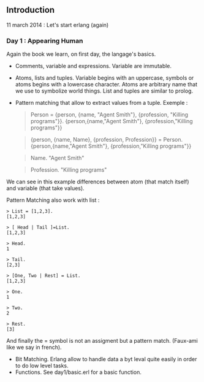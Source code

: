 ## Introduction

11 march 2014 : Let's start erlang (again)

### Day 1 : Appearing Human

Again the book we learn, on first day, the langage's basics.

* Comments, variable and expressions. Variable are immutable.
* Atoms, lists and tuples. Variable begins with an uppercase, symbols or atoms begins with a lowercase character. Atoms are arbitrary name that we use to symbolize world things. List and tuples are similar to prolog.
* Pattern matching that allow to extract values from a tuple. Exemple :


    > Person = {person, {name, "Agent Smith"}, {profession, "Killing programs"}}.
    {person,{name,"Agent Smith"},
        {profession,"Killing programs"}}

    > {person, {name, Name}, {profession, Profession}} = Person.
    {person,{name,"Agent Smith"},
        {profession,"Killing programs"}}

    > Name.
    "Agent Smith"

    > Profession.
    "Killing programs"

We can see in this example differences between atom (that match itself) and variable (that take values).

Pattern Matching also work with list :

    > List = [1,2,3].
    [1,2,3]

    > [ Head | Tail ]=List.
    [1,2,3]

    > Head.
    1

    > Tail.
    [2,3]

    > [One, Two | Rest] = List.
    [1,2,3]

    > One.
    1

    > Two.
    2

    > Rest.
    [3]

And finally the = symbol is not an assigment but a pattern match. (Faux-ami like we say in french).

* Bit Matching. Erlang allow to handle data a byt leval quite easily in order to do low level tasks.
* Functions. See day1/basic.erl for a basic function.